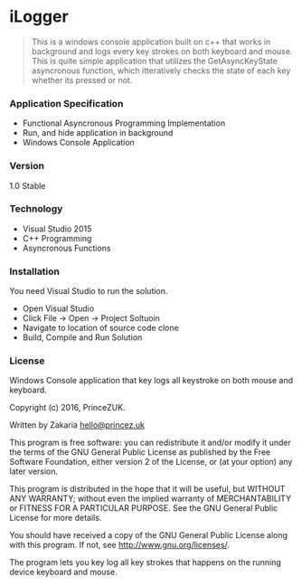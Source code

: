 # iLogger
> This is a windows console application built on c++ that works in background 
> and logs every key strokes on both keyboard and mouse. This is quite simple application that utilizes
> the GetAsyncKeyState asyncronous function, which itteratively checks the state of each key whether its pressed or not.

### Application Specification

- Functional Asyncronous Programming Implementation
- Run, and hide application in background
- Windows Console Application

### Version 

1.0 Stable

### Technology

- Visual Studio 2015
- C++ Programming
- Asyncronous Functions

### Installation

You need Visual Studio to run the solution.
- Open Visual Studio
- Click File -> Open -> Project Soltuoin
- Navigate to location of source code clone
- Build, Compile and Run Solution

### License

Windows Console application that key logs all keystroke on both mouse and keyboard.

Copyright (c) 2016, PrinceZUK.

Written by Zakaria <hello@princez.uk>

This program is free software: you can redistribute it and/or modify
it under the terms of the GNU General Public License as published by
the Free Software Foundation, either version 2 of the License, or
(at your option) any later version.

This program is distributed in the hope that it will be useful,
but WITHOUT ANY WARRANTY; without even the implied warranty of
MERCHANTABILITY or FITNESS FOR A PARTICULAR PURPOSE.  See the
GNU General Public License for more details.

You should have received a copy of the GNU General Public License
along with this program.  If not, see <http://www.gnu.org/licenses/>.

The program lets you key log all key strokes that happens on the running device keyboard and mouse.
